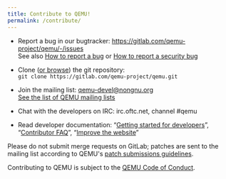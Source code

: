 ```yaml
---
title: Contribute to QEMU!
permalink: /contribute/
---
```


* Report a bug in our bugtracker:
  <https://gitlab.com/qemu-project/qemu/-/issues><br/>
  See also [How to report a bug](report-a-bug/) or [How to report a security bug](security-process/)

* Clone ([or browse](https://gitlab.com/qemu-project/qemu)) the git repository: <br>`git clone https://gitlab.com/qemu-project/qemu.git`

* Join the mailing list: [qemu-devel@nongnu.org](https://lists.nongnu.org/mailman/listinfo/qemu-devel)<br>[See the list of QEMU mailing lists](https://wiki.qemu.org/MailingLists)

* Chat with the developers on IRC: irc.oftc.net, channel #qemu

* Read developer documentation: &ldquo;[Getting started for developers](https://wiki.qemu.org/Documentation/GettingStartedDevelopers)&rdquo;,
  &ldquo;[Contributor FAQ](https://wiki.qemu.org/Contribute/FAQ)&rdquo;,
  &ldquo;[Improve the website](https://www.qemu.org/2017/02/04/the-new-qemu-website-is-up/)&rdquo;

Please do not submit merge requests on GitLab; patches are sent to the mailing list according to QEMU's [patch submissions guidelines](/submit-a-patch/).

Contributing to QEMU is subject to the [QEMU Code of Conduct](https://qemu.org/docs/master/devel/code-of-conduct.html).
